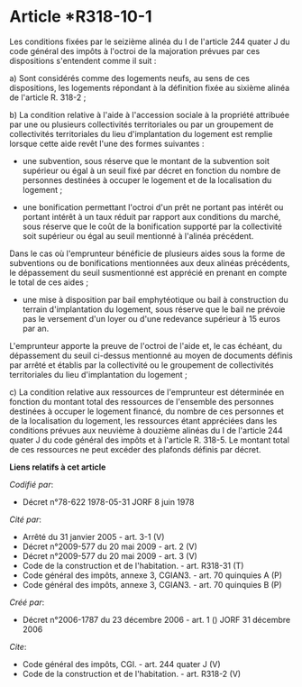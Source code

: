 # Article *R318-10-1

Les conditions fixées par le seizième alinéa du I de l'article 244 quater J du code général des impôts à l'octroi de la
majoration prévues par ces dispositions s'entendent comme il suit : 

a) Sont considérés comme des logements neufs, au sens de ces dispositions, les logements répondant à la définition fixée au
sixième alinéa de l'article R. 318-2 ; 

b) La condition relative à l'aide à l'accession sociale à la propriété attribuée par une ou plusieurs collectivités
territoriales ou par un groupement de collectivités territoriales du lieu d'implantation du logement est remplie lorsque
cette aide revêt l'une des formes suivantes :

- une subvention, sous réserve que le montant de la subvention soit supérieur ou égal à un seuil fixé par décret en fonction
du nombre de personnes destinées à occuper le logement et de la localisation du logement ;

- une bonification permettant l'octroi d'un prêt ne portant pas intérêt ou portant intérêt à un taux réduit par rapport aux
conditions du marché, sous réserve que le coût de la bonification supporté par la collectivité soit supérieur ou égal au
seuil mentionné à l'alinéa précédent. 

Dans le cas où l'emprunteur bénéficie de plusieurs aides sous la forme de subventions ou de bonifications mentionnées aux
deux alinéas précédents, le dépassement du seuil susmentionné est apprécié en prenant en compte le total de ces aides ;

- une mise à disposition par bail emphytéotique ou bail à construction du terrain d'implantation du logement, sous réserve
que le bail ne prévoie pas le versement d'un loyer ou d'une redevance supérieur à 15 euros par an. 

L'emprunteur apporte la preuve de l'octroi de l'aide et, le cas échéant, du dépassement du seuil ci-dessus mentionné au moyen
de documents définis par arrêté et établis par la collectivité ou le groupement de collectivités territoriales du lieu
d'implantation du logement ; 

c) La condition relative aux ressources de l'emprunteur est déterminée en fonction du montant total des ressources de
l'ensemble des personnes destinées à occuper le logement financé, du nombre de ces personnes et de la localisation du
logement, les ressources étant appréciées dans les conditions prévues aux neuvième à douzième alinéas du I de l'article 244
quater J du code général des impôts et à l'article R. 318-5. Le montant total de ces ressources ne peut excéder des plafonds
définis par décret.

**Liens relatifs à cet article**

_Codifié par_:

  - Décret n°78-622 1978-05-31 JORF 8 juin 1978

_Cité par_:

  - Arrêté du 31 janvier 2005 - art. 3-1 (V)
  - Décret n°2009-577 du 20 mai 2009 - art. 2 (V)
  - Décret n°2009-577 du 20 mai 2009 - art. 3 (V)
  - Code de la construction et de l'habitation. - art. R318-31 (T)
  - Code général des impôts, annexe 3, CGIAN3. - art. 70 quinquies A (P)
  - Code général des impôts, annexe 3, CGIAN3. - art. 70 quinquies B (P)

_Créé par_:

  - Décret n°2006-1787 du 23 décembre 2006 - art. 1 () JORF 31 décembre 2006

_Cite_:

  - Code général des impôts, CGI. - art. 244 quater J (V)
  - Code de la construction et de l'habitation. - art. R318-2 (V)
